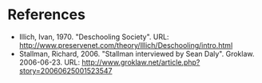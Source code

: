 # References

* Illich, Ivan, 1970. "Deschooling Society". URL: http://www.preservenet.com/theory/Illich/Deschooling/intro.html
* Stallman, Richard, 2006. "Stallman interviewed by Sean Daly". Groklaw. 2006-06-23. URL: http://www.groklaw.net/article.php?story=20060625001523547


